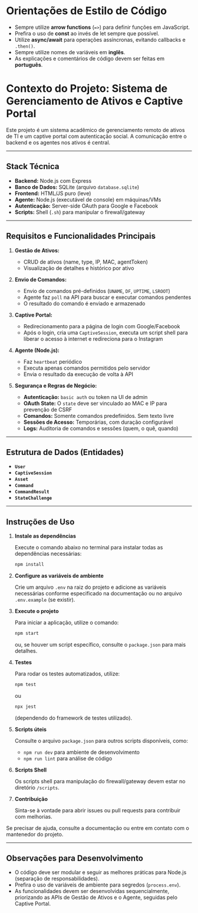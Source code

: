 # Orientações de Estilo de Código

- Sempre utilize **arrow functions** (`=>`) para definir funções em JavaScript.
- Prefira o uso de **const** ao invés de let sempre que possível.
- Utilize **async/await** para operações assíncronas, evitando callbacks e `.then()`.
- Sempre utilize nomes de variáveis em **inglês**.
- As explicações e comentários de código devem ser feitas em **português**.


# Contexto do Projeto: Sistema de Gerenciamento de Ativos e Captive Portal

Este projeto é um sistema acadêmico de gerenciamento remoto de ativos de TI e um captive portal com autenticação social. A comunicação entre o backend e os agentes nos ativos é central.

---
## Stack Técnica

- **Backend:** Node.js com Express
- **Banco de Dados:** SQLite (arquivo `database.sqlite`)
- **Frontend:** HTML/JS puro (leve)
- **Agente:** Node.js (executável de console) em máquinas/VMs
- **Autenticação:** Server-side OAuth para Google e Facebook
- **Scripts:** Shell (`.sh`) para manipular o firewall/gateway

---
## Requisitos e Funcionalidades Principais

1. **Gestão de Ativos:**
   - CRUD de ativos (name, type, IP, MAC, agentToken)
   - Visualização de detalhes e histórico por ativo

2. **Envio de Comandos:**
   - Envio de comandos pré-definidos (`UNAME`, `DF`, `UPTIME`, `LSROOT`)
   - Agente faz `poll` na API para buscar e executar comandos pendentes
   - O resultado do comando é enviado e armazenado

3. **Captive Portal:**
   - Redirecionamento para a página de login com Google/Facebook
   - Após o login, cria uma `CaptiveSession`, executa um script shell para liberar o acesso à internet e redireciona para o Instagram

4. **Agente (Node.js):**
   - Faz `heartbeat` periódico
   - Executa apenas comandos permitidos pelo servidor
   - Envia o resultado da execução de volta à API

5. **Segurança e Regras de Negócio:**
   - **Autenticação:** `basic auth` ou token na UI de admin
   - **OAuth State:** O `state` deve ser vinculado ao MAC e IP para prevenção de CSRF
   - **Comandos:** Somente comandos predefinidos. Sem texto livre
   - **Sessões de Acesso:** Temporárias, com duração configurável
   - **Logs:** Auditoria de comandos e sessões (quem, o quê, quando)

---
## Estrutura de Dados (Entidades)

- **`User`**
- **`CaptiveSession`**
- **`Asset`**
- **`Command`**
- **`CommandResult`**
- **`StateChallenge`**

---
## Instruções de Uso

1. **Instale as dependências**
   
   Execute o comando abaixo no terminal para instalar todas as dependências necessárias:
   ```sh
   npm install
   ```

2. **Configure as variáveis de ambiente**
   
   Crie um arquivo `.env` na raiz do projeto e adicione as variáveis necessárias conforme especificado na documentação ou no arquivo `.env.example` (se existir).

3. **Execute o projeto**
   
   Para iniciar a aplicação, utilize o comando:
   ```sh
   npm start
   ```
   ou, se houver um script específico, consulte o `package.json` para mais detalhes.

4. **Testes**
   
   Para rodar os testes automatizados, utilize:
   ```sh
   npm test
   ```
   ou
   ```sh
   npx jest
   ```
   (dependendo do framework de testes utilizado).

5. **Scripts úteis**
   
   Consulte o arquivo `package.json` para outros scripts disponíveis, como:
   - `npm run dev` para ambiente de desenvolvimento
   - `npm run lint` para análise de código

6. **Scripts Shell**
   
   Os scripts shell para manipulação do firewall/gateway devem estar no diretório `/scripts`.

7. **Contribuição**
   
   Sinta-se à vontade para abrir issues ou pull requests para contribuir com melhorias.

Se precisar de ajuda, consulte a documentação ou entre em contato com o mantenedor do projeto.

---
## Observações para Desenvolvimento

- O código deve ser modular e seguir as melhores práticas para Node.js (separação de responsabilidades).
- Prefira o uso de variáveis de ambiente para segredos (`process.env`).
- As funcionalidades devem ser desenvolvidas sequencialmente, priorizando as APIs de Gestão de Ativos e o Agente, seguidas pelo Captive Portal.